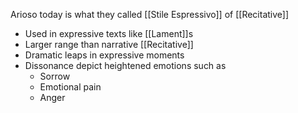 Arioso today is what they called [[Stile Espressivo]] of [[Recitative]]
- Used in expressive texts like [[Lament]]s
- Larger range than narrative [[Recitative]]
- Dramatic leaps in expressive moments 
- Dissonance depict heightened emotions such as 
	- Sorrow 
	- Emotional pain 
	- Anger 
